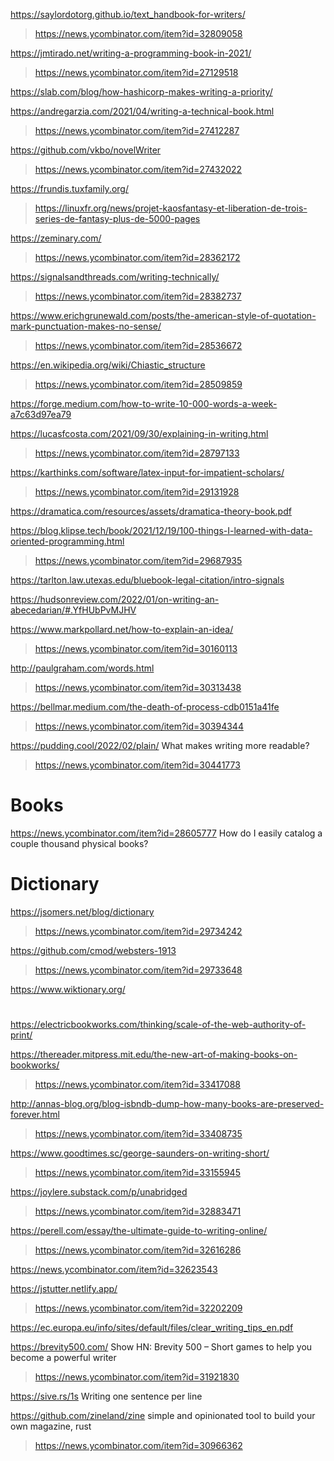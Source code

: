 https://saylordotorg.github.io/text_handbook-for-writers/
> https://news.ycombinator.com/item?id=32809058

https://jmtirado.net/writing-a-programming-book-in-2021/
> https://news.ycombinator.com/item?id=27129518

https://slab.com/blog/how-hashicorp-makes-writing-a-priority/

https://andregarzia.com/2021/04/writing-a-technical-book.html
> https://news.ycombinator.com/item?id=27412287

https://github.com/vkbo/novelWriter
> https://news.ycombinator.com/item?id=27432022

https://frundis.tuxfamily.org/
> https://linuxfr.org/news/projet-kaosfantasy-et-liberation-de-trois-series-de-fantasy-plus-de-5000-pages

https://zeminary.com/
> https://news.ycombinator.com/item?id=28362172

https://signalsandthreads.com/writing-technically/
> https://news.ycombinator.com/item?id=28382737

https://www.erichgrunewald.com/posts/the-american-style-of-quotation-mark-punctuation-makes-no-sense/
> https://news.ycombinator.com/item?id=28536672

https://en.wikipedia.org/wiki/Chiastic_structure
> https://news.ycombinator.com/item?id=28509859

https://forge.medium.com/how-to-write-10-000-words-a-week-a7c63d97ea79

https://lucasfcosta.com/2021/09/30/explaining-in-writing.html
> https://news.ycombinator.com/item?id=28797133

https://karthinks.com/software/latex-input-for-impatient-scholars/
> https://news.ycombinator.com/item?id=29131928

https://dramatica.com/resources/assets/dramatica-theory-book.pdf

https://blog.klipse.tech/book/2021/12/19/100-things-I-learned-with-data-oriented-programming.html
> https://news.ycombinator.com/item?id=29687935

https://tarlton.law.utexas.edu/bluebook-legal-citation/intro-signals

https://hudsonreview.com/2022/01/on-writing-an-abecedarian/#.YfHUbPvMJHV

https://www.markpollard.net/how-to-explain-an-idea/
> https://news.ycombinator.com/item?id=30160113

http://paulgraham.com/words.html
> https://news.ycombinator.com/item?id=30313438

https://bellmar.medium.com/the-death-of-process-cdb0151a41fe
> https://news.ycombinator.com/item?id=30394344

https://pudding.cool/2022/02/plain/ What makes writing more readable?
> https://news.ycombinator.com/item?id=30441773

# Books
https://news.ycombinator.com/item?id=28605777 How do I easily catalog a couple thousand physical books?

# Dictionary
https://jsomers.net/blog/dictionary
> https://news.ycombinator.com/item?id=29734242

https://github.com/cmod/websters-1913
> https://news.ycombinator.com/item?id=29733648

https://www.wiktionary.org/

#
https://electricbookworks.com/thinking/scale-of-the-web-authority-of-print/

https://thereader.mitpress.mit.edu/the-new-art-of-making-books-on-bookworks/
> https://news.ycombinator.com/item?id=33417088

http://annas-blog.org/blog-isbndb-dump-how-many-books-are-preserved-forever.html
> https://news.ycombinator.com/item?id=33408735

https://www.goodtimes.sc/george-saunders-on-writing-short/
> https://news.ycombinator.com/item?id=33155945

https://joylere.substack.com/p/unabridged
> https://news.ycombinator.com/item?id=32883471

https://perell.com/essay/the-ultimate-guide-to-writing-online/
> https://news.ycombinator.com/item?id=32616286

https://news.ycombinator.com/item?id=32623543

https://jstutter.netlify.app/
> https://news.ycombinator.com/item?id=32202209

https://ec.europa.eu/info/sites/default/files/clear_writing_tips_en.pdf

https://brevity500.com/ Show HN: Brevity 500 – Short games to help you become a powerful writer
> https://news.ycombinator.com/item?id=31921830

https://sive.rs/1s Writing one sentence per line

https://github.com/zineland/zine simple and opinionated tool to build your own magazine, rust
> https://news.ycombinator.com/item?id=30966362
